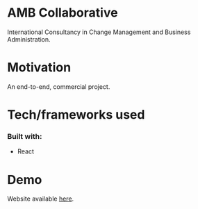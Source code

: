 # AMB Collaborative

International Consultancy in Change Management and Business Administration.

# Motivation

An end-to-end, commercial project. 

# Tech/frameworks used

### Built with:
- React

# Demo

Website available [here](http://www.ambcollaborative.com).

